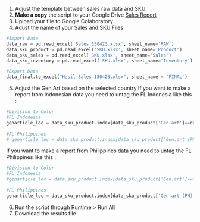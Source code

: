 1. Adjust the template between sales raw data and SKU
2. **Make a copy** the script to your Google Drive [Sales Report](https://colab.research.google.com/drive/1AtVvT0af-VlrxdxtPxPp1KJrIuZ44xj8?usp=sharing)
3. Upload your file to Google Colaboratory
4. Adust the name of your Sales and SKU Files
```python
#Import Data
data_raw = pd.read_excel('Sales 150423.xlsx', sheet_name='RAW')
data_sku_product = pd.read_excel('SKU.xlsx', sheet_name='Product')
data_sku_sales = pd.read_excel('SKU.xlsx', sheet_name='Sales')
data_sku_inventory = pd.read_excel('SKU.xlsx', sheet_name='Inventory')

#Export Data
data_final.to_excel("Hasil Sales 150423.xlsx", sheet_name = 'FINAL')
```
5. Adjust the Gen.Art based on the selected country
If you want to make a report from Indonesian data you need to untag the FL Indonesia like this : 
```python
#Division to Color
#FL Indonesia
genarticle_loc = data_sku_product.index[data_sku_product['Gen.art']==data_raw['Genarticle'][i]].tolist()
  
#FL Philippines
# genarticle_loc = data_sku_product.index[data_sku_product['Gen.art (PH)']==data_raw['Genarticle'][i]].tolist()
```
If you want to make a report from Philippines data you need to untag the FL Philippines like this : 
```python
#Division to Color
#FL Indonesia
#genarticle_loc = data_sku_product.index[data_sku_product['Gen.art']==data_raw['Genarticle'][i]].tolist()
  
#FL Philippines
genarticle_loc = data_sku_product.index[data_sku_product['Gen.art (PH)']==data_raw['Genarticle'][i]].tolist()
```
6. Run the script through Runtime > Run All
7. Download the results file
